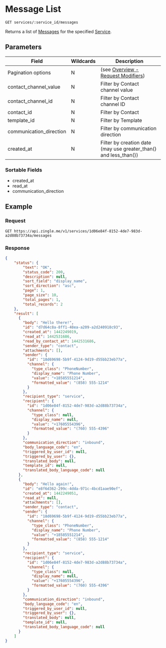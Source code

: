 # Message List

    GET services/:service_id/messages
    
Returns a list of [Messages] for the specified [Service]. 

## Parameters
Field | Wildcards | Description
--- | --- | ---
Pagination options | N | (see [Overview - Request Modifiers][])
contact_channel_value | N | Filter by Contact channel value
contact_channel_id | N | Filter by Contact channel ID
contact_id | N | Filter by Contact
template_id | N | Filter by Template
communication_direction | N | Filter by communication direction
created_at | N | Filter by creation date (may use greater_than() and less_than())

### Sortable Fields
* created_at
* read_at
* communication_direction


## Example
### Request

    GET https://api.zingle.me/v1/services/1d06e84f-8152-4de7-983d-a2d88b73734a/messages

### Response
``` json
{
    "status": {
        "text": "OK",
        "status_code": 200,
        "description": null,
        "sort_field": "display_name",
        "sort_direction": "asc",
        "page": 1,
        "page_size": 10,
        "total_pages": 1,
        "total_records": 2
    },
    "result": [ 
      {
        "body": "Hello there!",
        "id": "d7d64c8a-8ff1-48ea-a209-a2d240918c93",
        "created_at": 1442249019,
        "read_at": 1442531686,
        "read_by_contact_at": 1442531686,
        "sender_type": "contact",
        "attachments": [],
        "sender": {
          "id": "18d69698-5b9f-4124-9d19-d55bb23eb77a",
          "channel": {
            "type_class": "PhoneNumber",
            "display_name": "Phone Number",
            "value": "+18585551214",
            "formatted_value": "(858) 555-1214"
          }
        },
        "recipient_type": "service",
        "recipient": {
          "id": "1d06e84f-8152-4de7-983d-a2d88b73734a",
          "channel": {
            "type_class": null,
            "display_name": null,
            "value": "+17605554396",
            "formatted_value": "(760) 555-4396"
          }
        },
        "communication_direction": "inbound",
        "body_language_code": "en",
        "triggered_by_user_id": null,
        "triggered_by_user": {},
        "translated_body": null,
        "template_id": null,
        "translated_body_language_code": null
      },
      {
        "body": "Hello again!",
        "id": "e8f6d362-299c-4dda-971c-4bcd1aae90ef",
        "created_at": 1442249051,
        "read_at": null,
        "attachments": [],
        "sender_type": "contact",
        "sender": {
          "id": "18d69698-5b9f-4124-9d19-d55bb23eb77a",
          "channel": {
            "type_class": "PhoneNumber",
            "display_name": "Phone Number",
            "value": "+18585551214",
            "formatted_value": "(858) 555-1214"
          }
        },
        "recipient_type": "service",
        "recipient": {
          "id": "1d06e84f-8152-4de7-983d-a2d88b73734a",
          "channel": {
            "type_class": null,
            "display_name": null,
            "value": "+17605554396",
            "formatted_value": "(760) 555-4396"
          }
        },
        "communication_direction": "inbound",
        "body_language_code": "en",
        "triggered_by_user_id": null,
        "triggered_by_user": {},
        "translated_body": null,
        "template_id": null,
        "translated_body_language_code": null
      }
    ]
}
```

[Overview - Request Modifiers]: /README.md#request-modifiers
[Messages]: README.md
[Service]: /services/README.md
[Account]: /accounts/README.md
